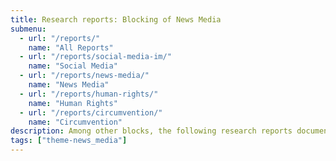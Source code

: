 ```yaml
---
title: Research reports: Blocking of News Media
submenu:
  - url: "/reports/"
    name: "All Reports"
  - url: "/reports/social-media-im/"
    name: "Social Media"
  - url: "/reports/news-media/"
    name: "News Media"
  - url: "/reports/human-rights/"
    name: "Human Rights"
  - url: "/reports/circumvention/"
    name: "Circumvention"
description: Among other blocks, the following research reports document the blocking of news media websites based on OONI data.
tags: ["theme-news_media"]
---
```


